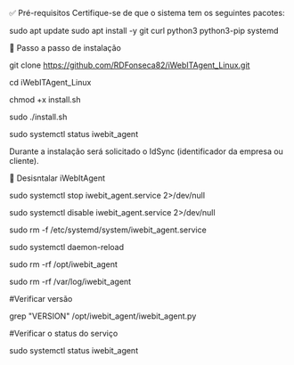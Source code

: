 ✅ Pré-requisitos
Certifique-se de que o sistema tem os seguintes pacotes:

sudo apt update
sudo apt install -y git curl python3 python3-pip systemd


🚀 Passo a passo de instalação


git clone https://github.com/RDFonseca82/iWebITAgent_Linux.git

cd iWebITAgent_Linux

chmod +x install.sh

sudo ./install.sh

sudo systemctl status iwebit_agent


Durante a instalação será solicitado o IdSync (identificador da empresa ou cliente).



🚀 Desisntalar iWebItAgent


sudo systemctl stop iwebit_agent.service 2>/dev/null

sudo systemctl disable iwebit_agent.service 2>/dev/null

sudo rm -f /etc/systemd/system/iwebit_agent.service

sudo systemctl daemon-reload

sudo rm -rf /opt/iwebit_agent

sudo rm -rf /var/log/iwebit_agent



#Verificar versão

grep "VERSION" /opt/iwebit_agent/iwebit_agent.py


#Verificar o status do serviço

sudo systemctl status iwebit_agent 

